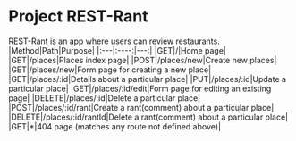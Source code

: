 # Project REST-Rant

REST-Rant is an app where users can review restaurants.
|Method|Path|Purpose|
|:---|:----:|---:|
|GET|/|Home page|
|GET|/places|Places index page|
|POST|/places/new|Create new places|
|GET|/places/new|Form page for creating a new place|
|GET|/places/:id|Details about a particular place|
|PUT|/places/:id|Update a particular place|
|GET|/places/:id/edit|Form page for editing an existing page|
|DELETE|/places/:id|Delete a particular place|
|POST|/places/:id/rant|Create a rant(comment) about a particular place|
|DELETE|/places/:id/rantId|Delete a rant(comment) about a particular place|
|GET|*|404 page (matches any route not defined above)|